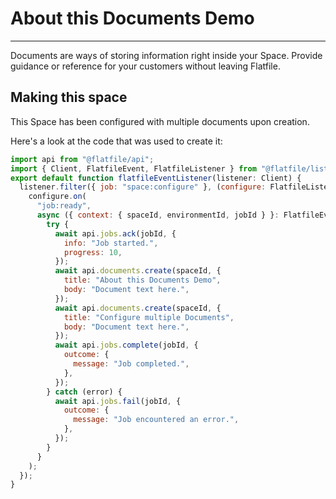 # About this Documents Demo

---

Documents are ways of storing information right inside your Space. Provide guidance or reference for your customers without leaving Flatfile.

## Making this space

This Space has been configured with multiple documents upon creation.

Here's a look at the code that was used to create it:

```jsx
import api from "@flatfile/api";
import { Client, FlatfileEvent, FlatfileListener } from "@flatfile/listener";
export default function flatfileEventListener(listener: Client) {
  listener.filter({ job: "space:configure" }, (configure: FlatfileListener) => {
    configure.on(
      "job:ready",
      async ({ context: { spaceId, environmentId, jobId } }: FlatfileEvent) => {
        try {
          await api.jobs.ack(jobId, {
            info: "Job started.",
            progress: 10,
          });
          await api.documents.create(spaceId, {
            title: "About this Documents Demo",
            body: "Document text here.",
          });
          await api.documents.create(spaceId, {
            title: "Configure multiple Documents",
            body: "Document text here.",
          });
          await api.jobs.complete(jobId, {
            outcome: {
              message: "Job completed.",
            },
          });
        } catch (error) {
          await api.jobs.fail(jobId, {
            outcome: {
              message: "Job encountered an error.",
            },
          });
        }
      }
    );
  });
}
```
